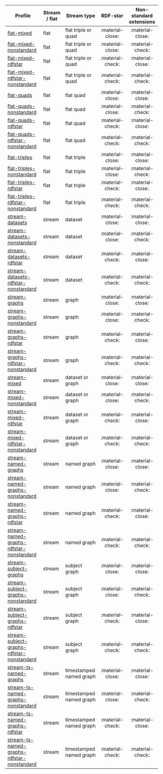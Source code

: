 Profile | Stream / flat | Stream type | RDF-star | Non-standard extensions
--- | --- | --- | :-: | :-:
[flat-mixed](flat-mixed/dev) | flat | flat triple or quad | :material-close: | :material-close:
[flat-mixed-nonstandard](flat-mixed-nonstandard/dev) | flat | flat triple or quad | :material-close: | :material-check:
[flat-mixed-rdfstar](flat-mixed-rdfstar/dev) | flat | flat triple or quad | :material-check: | :material-close:
[flat-mixed-rdfstar-nonstandard](flat-mixed-rdfstar-nonstandard/dev) | flat | flat triple or quad | :material-check: | :material-check:
[flat-quads](flat-quads/dev) | flat | flat quad | :material-close: | :material-close:
[flat-quads-nonstandard](flat-quads-nonstandard/dev) | flat | flat quad | :material-close: | :material-check:
[flat-quads-rdfstar](flat-quads-rdfstar/dev) | flat | flat quad | :material-check: | :material-close:
[flat-quads-rdfstar-nonstandard](flat-quads-rdfstar-nonstandard/dev) | flat | flat quad | :material-check: | :material-check:
[flat-triples](flat-triples/dev) | flat | flat triple | :material-close: | :material-close:
[flat-triples-nonstandard](flat-triples-nonstandard/dev) | flat | flat triple | :material-close: | :material-check:
[flat-triples-rdfstar](flat-triples-rdfstar/dev) | flat | flat triple | :material-check: | :material-close:
[flat-triples-rdfstar-nonstandard](flat-triples-rdfstar-nonstandard/dev) | flat | flat triple | :material-check: | :material-check:
[stream-datasets](stream-datasets/dev) | stream | dataset | :material-close: | :material-close:
[stream-datasets-nonstandard](stream-datasets-nonstandard/dev) | stream | dataset | :material-close: | :material-check:
[stream-datasets-rdfstar](stream-datasets-rdfstar/dev) | stream | dataset | :material-check: | :material-close:
[stream-datasets-rdfstar-nonstandard](stream-datasets-rdfstar-nonstandard/dev) | stream | dataset | :material-check: | :material-check:
[stream-graphs](stream-graphs/dev) | stream | graph | :material-close: | :material-close:
[stream-graphs-nonstandard](stream-graphs-nonstandard/dev) | stream | graph | :material-close: | :material-check:
[stream-graphs-rdfstar](stream-graphs-rdfstar/dev) | stream | graph | :material-check: | :material-close:
[stream-graphs-rdfstar-nonstandard](stream-graphs-rdfstar-nonstandard/dev) | stream | graph | :material-check: | :material-check:
[stream-mixed](stream-mixed/dev) | stream | dataset or graph | :material-close: | :material-close:
[stream-mixed-nonstandard](stream-mixed-nonstandard/dev) | stream | dataset or graph | :material-close: | :material-check:
[stream-mixed-rdfstar](stream-mixed-rdfstar/dev) | stream | dataset or graph | :material-check: | :material-close:
[stream-mixed-rdfstar-nonstandard](stream-mixed-rdfstar-nonstandard/dev) | stream | dataset or graph | :material-check: | :material-check:
[stream-named-graphs](stream-named-graphs/dev) | stream | named graph | :material-close: | :material-close:
[stream-named-graphs-nonstandard](stream-named-graphs-nonstandard/dev) | stream | named graph | :material-close: | :material-check:
[stream-named-graphs-rdfstar](stream-named-graphs-rdfstar/dev) | stream | named graph | :material-check: | :material-close:
[stream-named-graphs-rdfstar-nonstandard](stream-named-graphs-rdfstar-nonstandard/dev) | stream | named graph | :material-check: | :material-check:
[stream-subject-graphs](stream-subject-graphs/dev) | stream | subject graph | :material-close: | :material-close:
[stream-subject-graphs-nonstandard](stream-subject-graphs-nonstandard/dev) | stream | subject graph | :material-close: | :material-check:
[stream-subject-graphs-rdfstar](stream-subject-graphs-rdfstar/dev) | stream | subject graph | :material-check: | :material-close:
[stream-subject-graphs-rdfstar-nonstandard](stream-subject-graphs-rdfstar-nonstandard/dev) | stream | subject graph | :material-check: | :material-check:
[stream-ts-named-graphs](stream-ts-named-graphs/dev) | stream | timestamped named graph | :material-close: | :material-close:
[stream-ts-named-graphs-nonstandard](stream-ts-named-graphs-nonstandard/dev) | stream | timestamped named graph | :material-close: | :material-check:
[stream-ts-named-graphs-rdfstar](stream-ts-named-graphs-rdfstar/dev) | stream | timestamped named graph | :material-check: | :material-close:
[stream-ts-named-graphs-rdfstar-nonstandard](stream-ts-named-graphs-rdfstar-nonstandard/dev) | stream | timestamped named graph | :material-check: | :material-check:
